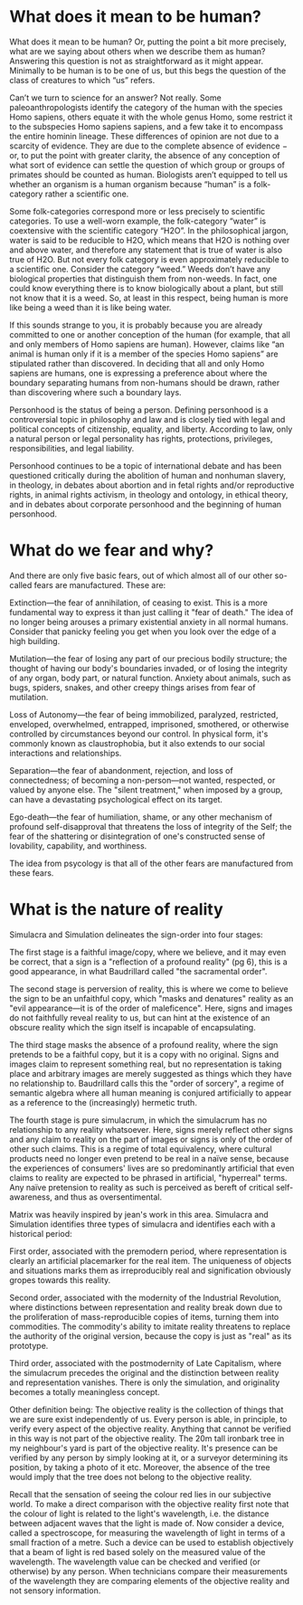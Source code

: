 # What does it mean to be human?
What does it mean to be human? Or, putting the point a bit more precisely, what are we saying about others when we describe them as human? Answering this question is not as straightforward as it might appear. Minimally to be human is to be one of us, but this begs the question of the class of creatures to which “us” refers.

Can’t we turn to science for an answer? Not really. Some paleoanthropologists identify the category of the human with the species Homo sapiens, others equate it with the whole genus Homo, some restrict it to the subspecies Homo sapiens sapiens, and a few take it to encompass the entire hominin lineage. These differences of opinion are not due to a scarcity of evidence. They are due to the complete absence of evidence − or, to put the point with greater clarity, the absence of any conception of what sort of evidence can settle the question of which group or groups of primates should be counted as human. Biologists aren’t equipped to tell us whether an organism is a human organism because “human” is a folk-category rather a scientific one. 

Some folk-categories correspond more or less precisely to scientific categories. To use a well-worn example, the folk-category “water” is coextensive with the scientific category “H2O”. In the philosophical jargon, water is said to be reducible to H2O, which means that H2O is nothing over and above water, and therefore any statement that is true of water is also true of H2O. But not every folk category is even approximately reducible to a scientific one. Consider the category “weed.” Weeds don’t have any biological properties that distinguish them from non-weeds. In fact, one could know everything there is to know biologically about a plant, but still not know that it is a weed. So, at least in this respect, being human is more like being a weed than it is like being water.  

If this sounds strange to you, it is probably because you are already committed to one or another conception of the human (for example, that all and only members of Homo sapiens are human). However, claims like “an animal is human only if it is a member of the species Homo sapiens” are stipulated rather than discovered. In deciding that all and only Homo sapiens are humans, one is expressing a preference about where the boundary separating humans from non-humans should be drawn, rather than discovering where such a boundary lays.  

Personhood is the status of being a person. Defining personhood is a controversial topic in philosophy and law and is closely tied with legal and political concepts of citizenship, equality, and liberty. According to law, only a natural person or legal personality has rights, protections, privileges, responsibilities, and legal liability.

Personhood continues to be a topic of international debate and has been questioned critically during the abolition of human and nonhuman slavery, in theology, in debates about abortion and in fetal rights and/or reproductive rights, in animal rights activism, in theology and ontology, in ethical theory, and in debates about corporate personhood and the beginning of human personhood.
# What do we fear and why?
And there are only five basic fears, out of which almost all of our other so-called fears are manufactured. These are:

   Extinction—the fear of annihilation, of ceasing to exist. This is a more fundamental way to express it than just calling it "fear of death." The idea of no longer being arouses a primary existential anxiety in all normal humans. Consider that panicky feeling you get when you look over the edge of a high building.
   
   
   Mutilation—the fear of losing any part of our precious bodily structure; the thought of having our body's boundaries invaded, or of losing the integrity of any organ, body part, or natural function. Anxiety about animals, such as bugs, spiders, snakes, and other creepy things arises from fear of mutilation.
    
    
   Loss of Autonomy—the fear of being immobilized, paralyzed, restricted, enveloped, overwhelmed, entrapped, imprisoned, smothered, or otherwise controlled by circumstances beyond our control. In physical form, it's commonly known as claustrophobia, but it also extends to our social interactions and relationships.
    
    
   Separation—the fear of abandonment, rejection, and loss of connectedness; of becoming a non-person—not wanted, respected, or valued by anyone else. The "silent treatment," when imposed by a group, can have a devastating psychological effect on its target.
    
    
   Ego-death—the fear of humiliation, shame, or any other mechanism of profound self-disapproval that threatens the loss of integrity of the Self; the fear of the shattering or disintegration of one's constructed sense of lovability, capability, and worthiness.

The idea from psycology is that all of the other fears are manufactured from these fears.
# What is the nature of reality
Simulacra and Simulation delineates the sign-order into four stages:

   The first stage is a faithful image/copy, where we believe, and it may even be correct, that a sign is a "reflection of a profound reality" (pg 6), this is a good appearance, in what Baudrillard called "the sacramental order".
   
   
   The second stage is perversion of reality, this is where we come to believe the sign to be an unfaithful copy, which "masks and denatures" reality as an "evil appearance—it is of the order of maleficence". Here, signs and images do not faithfully reveal reality to us, but can hint at the existence of an obscure reality which the sign itself is incapable of encapsulating.
   
   
   The third stage masks the absence of a profound reality, where the sign pretends to be a faithful copy, but it is a copy with no original. Signs and images claim to represent something real, but no representation is taking place and arbitrary images are merely suggested as things which they have no relationship to. Baudrillard calls this the "order of sorcery", a regime of semantic algebra where all human meaning is conjured artificially to appear as a reference to the (increasingly) hermetic truth.
   
   
   The fourth stage is pure simulacrum, in which the simulacrum has no relationship to any reality whatsoever. Here, signs merely reflect other signs and any claim to reality on the part of images or signs is only of the order of other such claims. This is a regime of total equivalency, where cultural products need no longer even pretend to be real in a naïve sense, because the experiences of consumers' lives are so predominantly artificial that even claims to reality are expected to be phrased in artificial, "hyperreal" terms. Any naïve pretension to reality as such is perceived as bereft of critical self-awareness, and thus as oversentimental.

Matrix was heavily inspired by jean's work in this area.
Simulacra and Simulation identifies three types of simulacra and identifies each with a historical period:

  
  First order, associated with the premodern period, where representation is clearly an artificial placemarker for the real item. The uniqueness of objects and situations marks them as irreproducibly real and signification obviously gropes towards this reality.
  
  Second order, associated with the modernity of the Industrial Revolution, where distinctions between representation and reality break down due to the proliferation of mass-reproducible copies of items, turning them into commodities. The commodity's ability to imitate reality threatens to replace the authority of the original version, because the copy is just as "real" as its prototype.
  
  Third order, associated with the postmodernity of Late Capitalism, where the simulacrum precedes the original and the distinction between reality and representation vanishes. There is only the simulation, and originality becomes a totally meaningless concept.
  
  
Other definition being:
The objective reality is the collection of things that we are sure exist independently of us. Every person is able, in principle, to verify every aspect of the objective reality. Anything that cannot be verified in this way is not part of the objective reality. The 20m tall ironbark tree in my neighbour's yard is part of the objective reality. It's presence can be verified by any person by simply looking at it, or a surveyor determining its position, by taking a photo of it etc. Moreover, the absence of the tree would imply that the tree does not belong to the objective reality.

Recall that the sensation of seeing the colour red lies in our subjective world. To make a direct comparison with the objective reality first note that the colour of light is related to the light's wavelength, i.e. the distance between adjacent waves that the light is made of. Now consider a device, called a spectroscope, for measuring the wavelength of light in terms of a small fraction of a metre. Such a device can be used to establish objectively that a beam of light is red based solely on the measured value of the wavelength. The wavelength value can be checked and verified (or otherwise) by any person. When technicians compare their measurements of the wavelength they are comparing elements of the objective reality and not sensory information.

